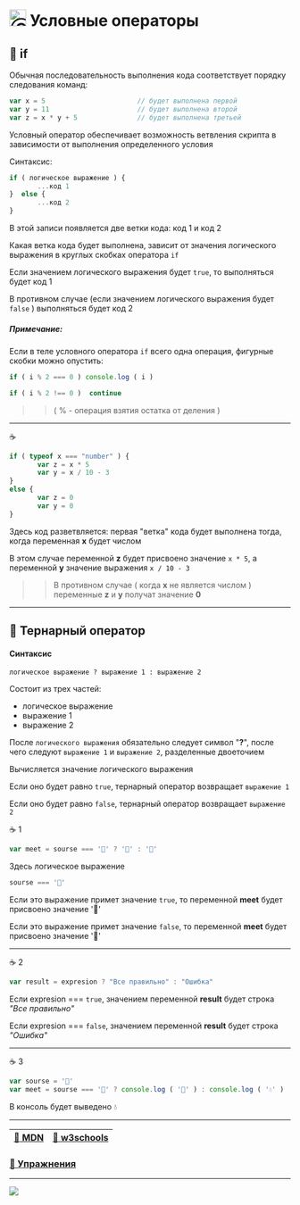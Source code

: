 [footer]: https://github.com/garevna/js-course/raw/master/images/a-level-ico.png?raw=true
[ico20]: https://raw.githubusercontent.com/garevna/a-level-js-lessons/master/ico/a-level-20.png
[ico25]: https://raw.githubusercontent.com/garevna/a-level-js-lessons/master/ico/a-level-25.png
[hw-30]: https://raw.githubusercontent.com/garevna/a-level-js-lessons/master/ico/briefcase-30.png
[cap-30]: https://raw.githubusercontent.com/garevna/a-level-js-lessons/master/ico/coffee-30.png
[warn-25]: https://raw.githubusercontent.com/garevna/a-level-js-lessons/master/ico/warning-25.png
[link-25]: https://raw.githubusercontent.com/garevna/a-level-js-lessons/master/ico/link-25.png
[err-20]: https://raw.githubusercontent.com/garevna/a-level-js-lessons/master/ico/no_entry-20.png
[err-25]: https://raw.githubusercontent.com/garevna/a-level-js-lessons/master/ico/no_entry-25.png
[err-30]: https://raw.githubusercontent.com/garevna/a-level-js-lessons/master/ico/no_entry-30.png

# <img src="https://avatars2.githubusercontent.com/u/19735284?s=40&v=4" width="30" title="Ⓒ Irina Fylyppova ( garevna ) 2019"/> Условные операторы

## 📖 if

Обычная последовательность выполнения кода соответствует порядку следования команд:

```javascript
var x = 5                       // будет выполнена первой
var y = 11                      // будет выполнена второй
var z = x * y + 5               // будет выполнена третьей
```

Условный оператор обеспечивает возможность ветвления скрипта в зависимости от выполнения определенного условия

Синтаксис:

```javascript
if ( логическое выражение ) {  
       ...код 1  
}  else {
       ...код 2
}
```

В этой записи появляется две ветки кода: код 1 и код 2

Какая ветка кода будет выполнена, зависит от значения логического выражения в круглых скобках оператора `if`

Если значением логического выражения будет `true`, то выполняться будет код 1

В противном случае (если значением логического выражения будет `false` ) выполняться будет код 2

##### Примечание:

Если в теле условного оператора  `if` всего одна операция, фигурные скобки можно опустить:
```javascript
if ( i % 2 === 0 ) console.log ( i )

if ( i % 2 !== 0 )  continue
```
>>( % - операция взятия остатка от деления )

***

:coffee:

```javascript
if ( typeof x === "number" ) {
       var z = x * 5
       var y = x / 10 - 3
}
else {
       var z = 0
       var y = 0
}
```

Здесь код разветвляется: первая "ветка" кода будет выполнена тогда, когда переменная **x** будет числом

В этом случае переменной **z** будет присвоено значение `x * 5`, а переменной **y** значение выражения `x / 10 - 3`

>>В противном случае ( когда **x** не является числом ) переменные **z** и **y** получат значение **0**

***

## 📖 Тернарный оператор

#### Синтаксис

    логическое выражение ? выражение 1 : выражение 2

Состоит из трех частей:

* логическое выражение
* выражение 1
* выражение 2

После `логического выражения` обязательно следует символ "**?**", после чего следуют `выражение 1` и `выражение 2`, разделенные двоеточием

Вычисляется значение логического выражения

Если оно будет равно `true`, тернарный оператор возвращает `выражение 1`

Если оно будет равно `false`, тернарный оператор возвращает `выражение 2`

:coffee: 1

```javascript
var meet = sourse === '🌴' ? '🍌' : '🍄'
```

Здесь логическое выражение

```javascript
sourse === '🌴'    
```

Если это выражение примет значение `true`, то переменной  **meet**  будет присвоено значение  '🍌'

Если это выражение примет значение `false`, то переменной  **meet**  будет присвоено значение  '🍄'

***

:coffee: 2

```javascript
var result = expresion ? "Все правильно" : "Ошибка"
```

Если expresion === ```true```, значением переменной  **result**  будет строка *"Все правильно"*

Если expresion === ```false```, значением переменной  **result**  будет строка *"Ошибка"*

***

:coffee: 3

```javascript
var sourse = '🐙'
var meet = sourse === '🐥' ? console.log ( '🥚' ) : console.log ( '💧' )
```
В консоль будет выведено  💧

***

| [:link: MDN](https://developer.mozilla.org/ru/docs/Web/JavaScript/Guide/Expressions_and_Operators) | [:link: w3schools](https://www.w3schools.com/js/js_if_else.asp) |
|-|-|

### [:briefcase: Упражнения](https://docs.google.com/forms/d/e/1FAIpQLSds2Q8WyrfeDSN7dZd6F3v0HspdMQG9BPrV0d3SG3mOGh2rFw/viewform)

_________________________________________________________________________

![](https://github.com/garevna/js-course/raw/master/images/a-level-ico.png?raw=true)
